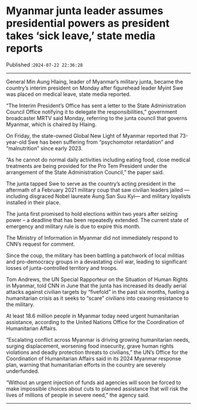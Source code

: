 # Myanmar junta leader assumes presidential powers as president takes ‘sick leave,’ state media reports

Published :`2024-07-22 22:36:28`

---

General Min Aung Hlaing, leader of Myanmar’s military junta, became the country’s interim president on Monday after figurehead leader Myint Swe was placed on medical leave, state media reported.

“The Interim President’s Office has sent a letter to the State Administration Council Office notifying it to delegate the responsibilities,” government broadcaster MRTV said Monday, referring to the junta council that governs Myanmar, which is chaired by Hlaing.

On Friday, the state-owned Global New Light of Myanmar reported that 73-year-old Swe has been suffering from “psychomotor retardation” and “malnutrition” since early 2023.

“As he cannot do normal daily activities including eating food, close medical treatments are being provided for the Pro Tem President under the arrangement of the State Administration Council,” the paper said.

The junta tapped Swe to serve as the country’s acting president in the aftermath of a February 2021 military coup that saw civilian leaders jailed — including disgraced Nobel laureate Aung San Suu Kyi— and military loyalists installed in their place.

The junta first promised to hold elections within two years after seizing power – a deadline that has been repeatedly extended. The current state of emergency and military rule is due to expire this month.

The Ministry of Information in Myanmar did not immediately respond to CNN’s request for comment.

Since the coup, the military has been battling a patchwork of local militias and pro-democracy groups in a devastating civil war, leading to significant losses of junta-controlled territory and troops.

Tom Andrews, the UN Special Rapporteur on the Situation of Human Rights in Myanmar, told CNN in June that the junta has increased its deadly aerial attacks against civilian targets by “fivefold” in the past six months, fueling a humanitarian crisis as it seeks to “scare” civilians into ceasing resistance to the military.

At least 18.6 million people in Myanmar today need urgent humanitarian assistance, according to the United Nations Office for the Coordination of Humanitarian Affairs.

“Escalating conflict across Myanmar is driving growing humanitarian needs, surging displacement, worsening food insecurity, grave human rights violations and deadly protection threats to civilians,” the UN’s Office for the Coordination of Humanitarian Affairs said in its 2024 Myanmar response plan, warning that humanitarian efforts in the country are severely underfunded.

“Without an urgent injection of funds aid agencies will soon be forced to make impossible choices about cuts to planned assistance that will risk the lives of millions of people in severe need,” the agency said.

---

